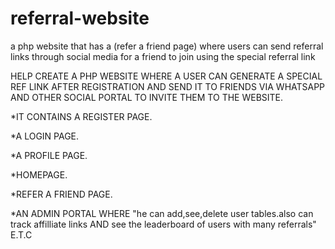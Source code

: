 # referral-website
a php website that has a (refer a friend page) where users can send referral links through social media for a friend to join using the special referral link

HELP CREATE A PHP WEBSITE WHERE A USER CAN GENERATE A SPECIAL REF LINK AFTER REGISTRATION AND SEND IT TO FRIENDS VIA WHATSAPP AND OTHER SOCIAL PORTAL TO INVITE THEM TO THE WEBSITE.

*IT CONTAINS A REGISTER PAGE.

*A LOGIN PAGE.

*A PROFILE PAGE.

*HOMEPAGE.

*REFER A FRIEND PAGE.

*AN ADMIN PORTAL WHERE "he can add,see,delete user tables.also can track affilliate links AND see the leaderboard of users with many referrals"
E.T.C
